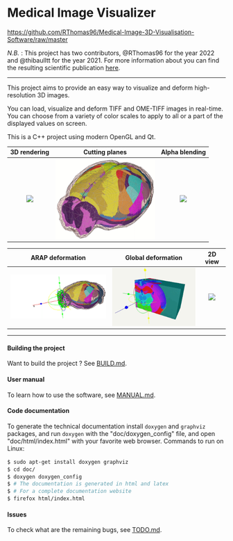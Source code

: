 # Medical Image Visualizer

https://github.com/RThomas96/Medical-Image-3D-Visualisation-Software/raw/master

*N.B.* : This project has two contributors, @RThomas96 for the year 2022 and @thibaulltt for the year 2021. For more information about you can find the resulting scientific publication [here](https://diglib.eg.org/bitstream/handle/10.2312/vcbm20221191/093-097.pdf?sequence=1&isAllowed=y).

----

This project aims to provide an easy way to visualize and deform high-resolution 3D images.

You can load, visualize and deform TIFF and OME-TIFF images in real-time. 
You can choose from a variety of color scales to apply to all or a part of the displayed values on screen.

This is a C++ project using modern OpenGL and Qt.

|      3D rendering         |    Cutting planes                   |    Alpha blending                 |
|:-------------------------:|:-----------------------------------:|:---------------------------------:|
| <img src="https://github.com/RThomas96/Medical-Image-3D-Visualisation-Software/raw/master/doc/images/rendering.gif" width="270"> |<img src="https://github.com/RThomas96/Medical-Image-3D-Visualisation-Software/raw/master/doc/images/cutting_planes.gif" width="230"> |<img src="https://github.com/RThomas96/Medical-Image-3D-Visualisation-Software/raw/master/doc/images/alpha_blending.gif" width="270"> |

|      ARAP deformation     |    Global deformation               |    2D view                        |
|:-------------------------:|:-----------------------------------:|:---------------------------------:|
| <img src="https://github.com/RThomas96/Medical-Image-3D-Visualisation-Software/raw/master/doc/images/arap_deformation.gif" width="270"> |<img src="https://github.com/RThomas96/Medical-Image-3D-Visualisation-Software/raw/master/doc/images/global.gif" width="230"> |<img src="https://github.com/RThomas96/Medical-Image-3D-Visualisation-Software/raw/master/doc/images/2Dview.gif" width="270"> |

----

#### Building the project

Want to build the project ? See [BUILD.md](./BUILD.md).

#### User manual

To learn how to use the software, see [MANUAL.md](./MANUAL.md).

#### Code documentation

To generate the technical documentation install `doxygen` and `graphviz` packages, and run `doxygen` with the "doc/doxygen_config" file, and open "doc/html/index.html" with your favorite web browser.
Commands to run on Linux:
```sh
$ sudo apt-get install doxygen graphviz
$ cd doc/
$ doxygen doxygen_config
$ # The documentation is generated in html and latex
$ # For a complete documentation website
$ firefox html/index.html
```

#### Issues

To check what are the remaining bugs, see [TODO.md](./TODO.md).
